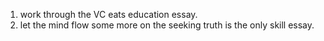 1. work through the VC eats education essay.
2. let the mind flow some more on the seeking truth is the only skill essay.
